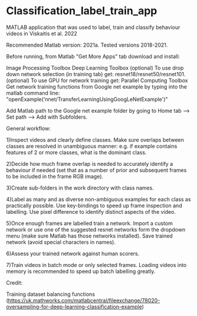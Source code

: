 # Classification_label_train_app
MATLAB application that was used to label, train and classify behaviour videos in Viskaitis et al. 2022

Recommended Matlab version: 2021a.
Tested versions 2018-2021.


Before running, from Matlab "Get More Apps" tab download and install:

Image Processing Toolbox
Deep Learning Toolbox
(optional) To use drop down network selection (in training tab) get: resnet18/resnet50/resnet101.
(optional) To use GPU for network training get: Parallel Computing Toolbox
Get network training functions from Google net example by typing into the matlab command line:
"openExample('nnet/TransferLearningUsingGoogLeNetExample')"

Add Matlab path to the Google net example folder by going to Home tab --> Set path --> Add with Subfolders.

General workflow:

1)Inspect videos and clearly define classes. Make sure overlaps between classes are resolved in unambiguous manner: e.g. if example contains features of 2 or more classes, what is the dominant class.

2)Decide how much frame overlap is needed to accurately identify a behaviour if needed (set that as a number of prior and subsequent frames to be included in the frame RGB image).

3)Create sub-folders in the work directory with class names.

4)Label as many and as diverse non-ambiguous examples for each class as practically possible. Use key-bindings to speed up frame inspection and labelling. Use pixel difference to identify distinct aspects of the video.

5)Once enough frames are labelled train a network. Import a custom network or use one of the suggested resnet networks form the dropdown menu (make sure Matlab has those networks installed). Save trained network (avoid special characters in names).

6)Assess your trained network against human scorers.

7)Train videos in batch mode or only selected frames. Loading videos into memory is recommended to speed up batch labelling greatly. 

Credit:

Training dataset balancing functions (https://uk.mathworks.com/matlabcentral/fileexchange/78020-oversampling-for-deep-learning-classification-example)
